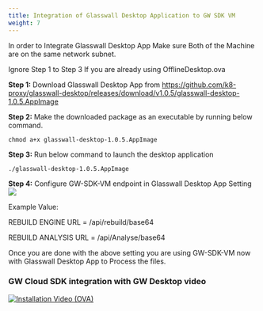```yaml
---
title: Integration of Glasswall Desktop Application to GW SDK VM
weight: 7
---
```


In order to Integrate Glasswall Desktop App Make sure Both of the Machine are on the same network subnet.

Ignore Step 1 to Step 3 If you are already using OfflineDesktop.ova

**Step 1:** Download Glasswall Desktop App from <https://github.com/k8-proxy/glasswall-desktop/releases/download/v1.0.5/glasswall-desktop-1.0.5.AppImage>

**Step 2:** Make the downloaded package as an executable by running below command.

```chmod a+x glasswall-desktop-1.0.5.AppImage```

**Step 3:** Run below command to launch the desktop application

```./glasswall-desktop-1.0.5.AppImage```

**Step 4:** Configure GW-SDK-VM endpoint in Glasswall Desktop App Setting
![](https://lh4.googleusercontent.com/73Hbcl-14i-bl1EioCcjcfzIBvtd8kfMtzspEQ5m2kxRkKMccovIIduKnjhaW7BF92CrQeOkgRQ-aJW41qdPsf4vNsAy8bEU-5USTDMzbXsnbwZCYRPOQ_bN7p8FRsKa32zE3S3Z)

Example Value:

REBUILD ENGINE URL  = <GW-SDK-VM IP address along with port>/api/rebuild/base64

REBUILD ANALYSIS URL = <GW-SDK-VM IP address along with port>/api/Analyse/base64

Once you are done with the above setting you are using GW-SDK-VM now with Glasswall Desktop App to Process the files.

### GW Cloud SDK integration with GW Desktop video

[![Installation Video (OVA)](https://img.youtube.com/vi/C3pA3402LIg/hqdefault.jpg)](https://www.youtube.com/watch?v=RIcSlZvcNC0) 
